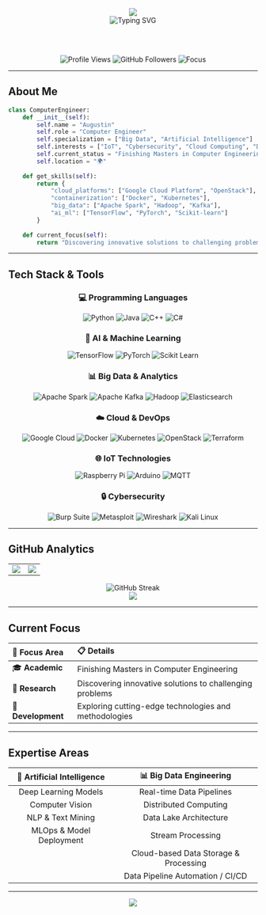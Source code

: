 <div align="center">
  <img src="https://capsule-render.vercel.app/api?type=waving&color=gradient&customColorList=6&height=300&section=header&text=Hi%20there,%20I'm%20Augustin!&fontSize=50&fontColor=fff&animation=fadeIn&fontAlignY=38&desc=Computer%20Engineer%20|%20Problem%20Solver%20|%20Innovation%20Enthusiast&descAlignY=55&descAlign=50" />
</div>

<div align="center">
  <img src="https://readme-typing-svg.herokuapp.com?font=Fira+Code&size=30&duration=3000&pause=1000&color=00D9FF&center=true&vCenter=true&width=600&lines=Computer+Engineer;Big+Data+%26+AI+Specialist;IoT+%26+CyberSec+Enthusiast" alt="Typing SVG" />
</div>

<br><br>

<div align="center">
  <img src="https://komarev.com/ghpvc/?username=augustinbesu&color=blueviolet&style=for-the-badge&label=Profile+Views" alt="Profile Views" />
  <img src="https://img.shields.io/github/followers/augustinbesu?label=Followers&style=for-the-badge&color=blue" alt="GitHub Followers" />
  <img src="https://img.shields.io/badge/Focus-Problem%20Solving-brightgreen?style=for-the-badge" alt="Focus" />
</div>

---

## About Me

```python
class ComputerEngineer:
    def __init__(self):
        self.name = "Augustin"
        self.role = "Computer Engineer"
        self.specialization = ["Big Data", "Artificial Intelligence"]
        self.interests = ["IoT", "Cybersecurity", "Cloud Computing", "DevOps"]
        self.current_status = "Finishing Masters in Computer Engineering"
        self.location = "🌍"
        
    def get_skills(self):
        return {
            "cloud_platforms": ["Google Cloud Platform", "OpenStack"],
            "containerization": ["Docker", "Kubernetes"],
            "big_data": ["Apache Spark", "Hadoop", "Kafka"],
            "ai_ml": ["TensorFlow", "PyTorch", "Scikit-learn"]
        }
    
    def current_focus(self):
        return "Discovering innovative solutions to challenging problems"
```

---

## Tech Stack & Tools

<div align="center">

### 💻 Programming Languages
![Python](https://img.shields.io/badge/Python-3776AB?style=for-the-badge&logo=python&logoColor=white)
![Java](https://img.shields.io/badge/Java-ED8B00?style=for-the-badge&logo=java&logoColor=white)
![C++](https://img.shields.io/badge/C++-00599C?style=for-the-badge&logo=c%2B%2B&logoColor=white)
![C#](https://img.shields.io/badge/C%23-239120?style=for-the-badge&logo=c-sharp&logoColor=white)

### 🤖 AI & Machine Learning
![TensorFlow](https://img.shields.io/badge/TensorFlow-FF6F00?style=for-the-badge&logo=tensorflow&logoColor=white)
![PyTorch](https://img.shields.io/badge/PyTorch-EE4C2C?style=for-the-badge&logo=pytorch&logoColor=white)
![Scikit Learn](https://img.shields.io/badge/scikit_learn-F7931E?style=for-the-badge&logo=scikit-learn&logoColor=white)

### 📊 Big Data & Analytics
![Apache Spark](https://img.shields.io/badge/Apache_Spark-FFFFFF?style=for-the-badge&logo=apachespark&logoColor=#E35A16)
![Apache Kafka](https://img.shields.io/badge/Apache_Kafka-000?style=for-the-badge&logo=apachekafka)
![Hadoop](https://img.shields.io/badge/Apache_Hadoop-66CCFF?style=for-the-badge&logo=apachehadoop&logoColor=black)
![Elasticsearch](https://img.shields.io/badge/Elasticsearch-005571?style=for-the-badge&logo=elasticsearch)

### ☁️ Cloud & DevOps
![Google Cloud](https://img.shields.io/badge/Google_Cloud-4285F4?style=for-the-badge&logo=google-cloud&logoColor=white)
![Docker](https://img.shields.io/badge/Docker-2CA5E0?style=for-the-badge&logo=docker&logoColor=white)
![Kubernetes](https://img.shields.io/badge/kubernetes-326ce5.svg?&style=for-the-badge&logo=kubernetes&logoColor=white)
![OpenStack](https://img.shields.io/badge/OpenStack-%23f01742.svg?style=for-the-badge&logo=openstack&logoColor=white)
![Terraform](https://img.shields.io/badge/Terraform-7B42BC?style=for-the-badge&logo=terraform&logoColor=white)

### 🌐 IoT Technologies
![Raspberry Pi](https://img.shields.io/badge/Raspberry%20Pi-A22846?style=for-the-badge&logo=Raspberry%20Pi&logoColor=white)
![Arduino](https://img.shields.io/badge/Arduino-00979D?style=for-the-badge&logo=Arduino&logoColor=white)
![MQTT](https://img.shields.io/badge/MQTT-660066?style=for-the-badge&logo=mqtt&logoColor=white)

### 🔒 Cybersecurity
![Burp Suite](https://img.shields.io/badge/Burp_Suite-FF6633?style=for-the-badge&logo=burpsuite&logoColor=white)
![Metasploit](https://img.shields.io/badge/Metasploit-2596CD?style=for-the-badge&logo=metasploit&logoColor=white)
![Wireshark](https://img.shields.io/badge/Wireshark-1679A7?style=for-the-badge&logo=Wireshark&logoColor=white)
![Kali Linux](https://img.shields.io/badge/Kali_Linux-557C94?style=for-the-badge&logo=kali-linux&logoColor=white)

</div>

---

## GitHub Analytics

<div align="center">
<table>
<tr>
<td width="50%">

<img src="https://github-readme-stats.vercel.app/api?username=augustinbesu&show_icons=true&theme=radical&include_all_commits=true&count_private=true&hide_border=true&bg_color=0D1117&title_color=00D9FF&icon_color=00D9FF&text_color=FFFFFF"/>

</td>
<td width="50%">

<img src="https://github-readme-stats.vercel.app/api/top-langs/?username=augustinbesu&layout=compact&langs_count=8&theme=radical&hide=jupyter%20notebook&hide_border=true&bg_color=0D1117&title_color=00D9FF&text_color=FFFFFF"/>

</td>
</tr>
</table>
</div>

<div align="center">
  <img src="https://github-readme-streak-stats.herokuapp.com/?user=augustinbesu&theme=radical&hide_border=true&background=0D1117&stroke=00D9FF&ring=00D9FF&fire=00D9FF&currStreakNum=FFFFFF&sideNums=FFFFFF&currStreakLabel=00D9FF&sideLabels=00D9FF&dates=FFFFFF" alt="GitHub Streak" />
</div>

<div align="center">
  <img src="https://github-readme-activity-graph.vercel.app/graph?username=augustinbesu&custom_title=Augustin's%20GitHub%20Activity%20Graph&bg_color=0D1117&color=FFFFFF&line=00D9FF&point=00D9FF&area_color=00D9FF&title_color=00D9FF&area=true&hide_border=true" />
</div>

---

## Current Focus

<div align="center">

| 🎯 **Focus Area** | 📋 **Details** |
|:---|:---|
| 🎓 **Academic** | Finishing Masters in Computer Engineering |
| 🔬 **Research** | Discovering innovative solutions to challenging problems |
| 🚀 **Development** | Exploring cutting-edge technologies and methodologies |

</div>

---

## Expertise Areas

<div align="center">

| 🤖 **Artificial Intelligence** |      📊 **Big Data Engineering**      |
| :----------------------------: | :-----------------------------------: |
|      Deep Learning Models      |        Real-time Data Pipelines       |
|         Computer Vision        |         Distributed Computing         |
|        NLP & Text Mining       |         Data Lake Architecture        |
|    MLOps & Model Deployment    |           Stream Processing           |
|                                | Cloud-based Data Storage & Processing |
|                                |    Data Pipeline Automation / CI/CD   |

</div>

---

<div align="center">
  <img src="https://capsule-render.vercel.app/api?type=waving&color=00d9ff&height=100&section=footer" />
</div>

